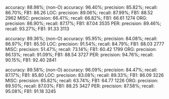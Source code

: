 accuracy:  88.98%; (non-O)
accuracy:  96.40%; precision:  85.82%; recall:  86.70%; FB1:  86.26
              LOC: precision:  89.06%; recall:  87.99%; FB1:  88.52  2962
             MISC: precision:  66.41%; recall:  66.82%; FB1:  66.61  1274
              ORG: precision:  86.90%; recall:  87.17%; FB1:  87.04  3535
              PER: precision:  89.46%; recall:  93.27%; FB1:  91.33  3113

accuracy:  89.36%; (non-O)
accuracy:  95.95%; precision:  84.08%; recall:  86.97%; FB1:  85.50
              LOC: precision:  91.54%; recall:  84.79%; FB1:  88.03  2777
             MISC: precision:  51.47%; recall:  73.14%; FB1:  60.42  1799
              ORG: precision:  86.13%; recall:  91.09%; FB1:  88.54  3727
              PER: precision:  94.76%; recall:  90.15%; FB1:  92.40  2841

accuracy:  89.58%; (non-O)
accuracy:  96.09%; precision:  84.47%; recall:  87.17%; FB1:  85.80
              LOC: precision:  83.08%; recall:  89.33%; FB1:  86.09  3226
             MISC: precision:  65.82%; recall:  63.74%; FB1:  64.77  1226
              ORG: precision:  89.50%; recall:  87.03%; FB1:  88.25  3427
              PER: precision:  87.58%; recall:  95.08%; FB1:  91.18  3245